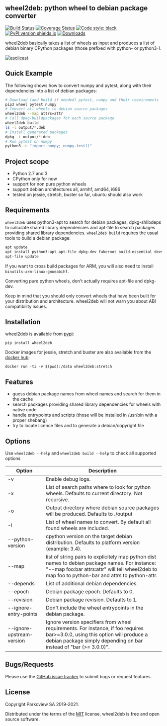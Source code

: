 ## wheel2deb: python wheel to debian package converter

[![Build Status](https://travis-ci.org/parkoview/wheel2deb.svg?branch=master)](https://travis-ci.org/parkoview/wheel2deb)
[![Coverage Status](https://coveralls.io/repos/github/parkoview/wheel2deb/badge.svg?branch=master)](https://coveralls.io/github/parkoview/wheel2deb?branch=master)
[![Code style: black](https://img.shields.io/badge/code%20style-black-000000.svg)](https://github.com/ambv/black)
[![PyPI version shields.io](https://img.shields.io/pypi/v/wheel2deb.svg)](https://pypi.python.org/pypi/wheel2deb/)
[![Downloads](https://static.pepy.tech/personalized-badge/wheel2deb?period=total&units=international_system&left_color=blue&right_color=green&left_text=Downloads)](https://pepy.tech/project/wheel2deb)

wheel2deb basically takes a list of wheels as input and produces a list of debian binary CPython packages (those prefixed with python- or python3-).

[![asciicast](https://asciinema.org/a/249779.svg)](https://asciinema.org/a/249779)

## Quick Example

The following shows how to convert numpy and pytest, along with their dependencies into a list of debian packages:

```sh
# Download (and build if needed) pytest, numpy and their requirements
pip3 wheel pytest numpy
# Convert all wheels to debian source packages
wheel2deb --map attrs=attr
# Call dpkg-buildpackages for each source package
wheel2deb build
ls -l output/*.deb
# Install generated packages
dpkg -i output/*.deb
# Run pytest on numpy
python3 -c "import numpy; numpy.test()"
```

## Project scope

-   Python 2.7 and 3
-   CPython only for now
-   support for non pure python wheels
-   support debian architectures all, armhf, amd64, i686
-   tested on jessie, stretch, buster so far, ubuntu should also work

## Requirements

`wheel2deb` uses python3-apt to search for debian packages, dpkg-shlibdeps to calculate shared library dependencies and apt-file to search packages providing shared library dependencies. `wheel2deb build` requires the usual tools to build a debian package:
```sh
apt update
apt install python3-apt apt-file dpkg-dev fakeroot build-essential devscripts debhelper
apt-file update
```

If you want to cross build packages for ARM, you will also need to install `binutils-arm-linux-gnueabihf`.

Converting pure python wheels, don't actually requires apt-file and dpkg-dev.

Keep in mind that you should only convert wheels that have been built for your distribution and architecture. wheel2deb will not warn you about ABI compatibility issues.

## Installation

wheel2deb is available from [pypi](https://pypi.org/project/wheel2deb/):

`pip install wheel2deb`

Docker images for jessie, stretch and buster are also available from the [docker hub](https://cloud.docker.com/u/parkoview/repository/docker/parkoview/wheel2deb):
 
`docker run -ti -v $(pwd):/data wheel2deb:stretch`

## Features

-   guess debian package names from wheel names and search for them in the cache
-   search packages providing shared library dependencies for wheels with native code
-   handle entrypoints and scripts (those will be installed in /usr/bin with a proper shebang)
-   try to locate licence files and to generate a debian/copyright file

## Options

Use `wheel2deb --help` and `wheel2deb build --help` to check all supported options

| Option                    | Description                                                                                         |
| ------------------------- | --------------------------------------------------------------------------------------------------- |
| -v                        | Enable debug logs.                                                                                  |
| -x                        | List of search paths where to look for python wheels. Defaults to current directory. Not recursive. |
| -o                        | Output directory where debian source packages will be produced. Defaults to ./output                |
| -i                        | List of wheel names to convert. By default all found wheels are included.                           |
| --python-version          | cpython version on the target debian distribution. Defaults to platform version (example: 3.4).     |
| --map                     | list of string pairs to explicitely map python dist names to debian package names. For instance: "--map foo:bar attrs:attr" will tell wheel2deb to map foo to python-bar and attrs to python-attr. |
| --depends                 | List of additional debian dependencies.                                                             |
| --epoch                   | Debian package epoch. Defaults to 0.                                                                |
| --revision                | Debian package revision. Defaults to 1.                                                             |
| --ignore-entry-points     | Don't include the wheel entrypoints in the debian package.                                          |
| --ignore-upstream-version | Ignore version specifiers from wheel requirements. For instance, if foo requires bar>=3.0.0, using this option will produce a debian package simply depending on bar instead of "bar (>= 3.0.0)". |

## Bugs/Requests

Please use the [GitHub issue tracker](<https://github.com/parkoview/wheel2deb/issues>) to submit bugs or request features.

## License

Copyright Parkoview SA 2019-2021.

Distributed under the terms of the [MIT](https://github.com/parkoview/wheel2deb/blob/master/LICENSE) license, wheel2deb is free and open source software.
